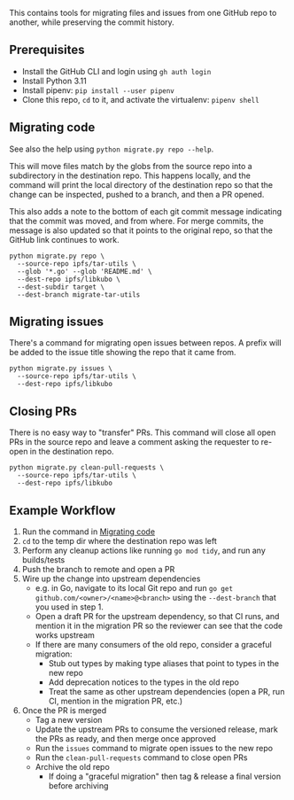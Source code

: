 This contains tools for migrating files and issues from one GitHub repo to another, while preserving the commit history.

## Prerequisites

- Install the GitHub CLI and login using `gh auth login`
- Install Python 3.11
- Install pipenv: `pip install --user pipenv`
- Clone this repo, `cd` to it, and activate the virtualenv: `pipenv shell`

## Migrating code

See also the help using `python migrate.py repo --help`.

This will move files match by the globs from the source repo into a subdirectory in the destination repo. This happens locally, and the command will print the local directory of the destination repo so that the change can be inspected, pushed to a branch, and then a PR opened.

This also adds a note to the bottom of each git commit message indicating that the commit was moved, and from where. For merge commits, the message is also updated so that it points to the original repo, so that the GitHub link continues to work.

```
python migrate.py repo \
  --source-repo ipfs/tar-utils \
  --glob '*.go' --glob 'README.md' \
  --dest-repo ipfs/libkubo \
  --dest-subdir target \
  --dest-branch migrate-tar-utils
```

## Migrating issues

There's a command for migrating open issues between repos. A prefix will be added to the issue title showing the repo that it came from.

```
python migrate.py issues \
  --source-repo ipfs/tar-utils \
  --dest-repo ipfs/libkubo
```

## Closing PRs
There is no easy way to "transfer" PRs. This command will close all open PRs in the source repo and leave a comment asking the requester to re-open in the destination repo.

```
python migrate.py clean-pull-requests \
  --source-repo ipfs/tar-utils \
  --dest-repo ipfs/libkubo
```

## Example Workflow
1. Run the command in [Migrating code](#migrating-code)
1. `cd` to the temp dir where the destination repo was left
1. Perform any cleanup actions like running `go mod tidy`, and run any builds/tests
1. Push the branch to remote and open a PR
1. Wire up the change into upstream dependencies
    - e.g. in Go, navigate to its local Git repo and run `go get github.com/<owner>/<name>@<branch>` using the `--dest-branch` that you used in step 1.
    - Open a draft PR for the upstream dependency, so that CI runs, and mention it in the migration PR so the reviewer can see that the code works upstream
	- If there are many consumers of the old repo, consider a graceful migration:
	    - Stub out types by making type aliases that point to types in the new repo
		- Add deprecation notices to the types in the old repo
		- Treat the same as other upstream dependencies (open a PR, run CI, mention in the migration PR, etc.)
1. Once the PR is merged
    - Tag a new version
    - Update the upstream PRs to consume the versioned release, mark the PRs as ready, and then merge once approved
    - Run the `issues` command to migrate open issues to the new repo
    - Run the `clean-pull-requests` command to close open PRs
	- Archive the old repo
	    - If doing a "graceful migration" then tag & release a final version before archiving

